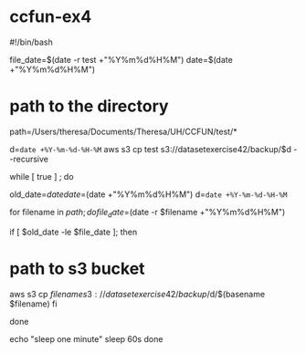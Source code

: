 # ccfun-ex4

#!/bin/bash

file_date=$(date -r test +"%Y%m%d%H%M")
date=$(date +"%Y%m%d%H%M")

# path to the directory 
path=/Users/theresa/Documents/Theresa/UH/CCFUN/test/*

d=`date +%Y-%m-%d-%H-%M`
aws s3 cp test s3://datasetexercise42/backup/$d --recursive

while [ true ] ; do

old_date=$date
date=$(date +"%Y%m%d%H%M")
d=`date +%Y-%m-%d-%H-%M`

for filename in $path; do
file_date=$(date -r $filename +"%Y%m%d%H%M")

if [ $old_date -le $file_date ];
then
# path to s3 bucket
aws s3 cp $filename s3://datasetexercise42/backup/$d/$(basename $filename)
fi

done

echo "sleep one minute" 
sleep 60s
done
